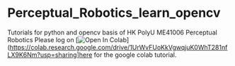 # Perceptual_Robotics_learn_opencv
Tutorials for python and opencv basis of HK PolyU ME41006 Perceptual Robotics
Please log on [![Open In Colab](https://colab.research.google.com/assets/colab-badge.svg)](https://colab.research.google.com/drive/1UrWvFUoKkVgwqjuK0WhT281nfLX9K6Nm?usp=sharing]here for the google colab tutorial.